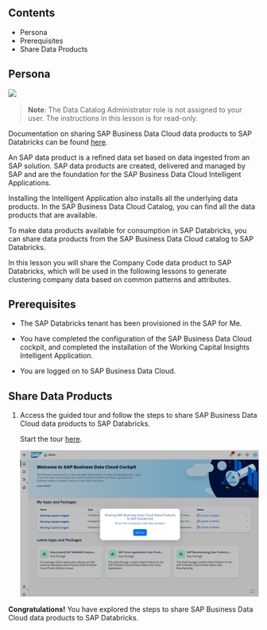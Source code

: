
## Contents

  - Persona
  - Prerequisites
  - Share Data Products
 

## Persona 

![](../500_BDC_Personas/Images/IT_Analyst_Arch_Allen_Scott.png)

>**Note**: The Data Catalog Administrator role is not assigned to your user. The instructions in this lesson is for read-only.

Documentation on sharing SAP Business Data Cloud data products to SAP Databricks can be found [here](https://help.sap.com/docs/business-data-cloud/sap-databricks/creating-delta-sharing-catalog-from-data-product-in-sap-databricks).

An SAP data product is a refined data set based on data ingested from an SAP solution. SAP data products are created, delivered and managed by SAP and are the foundation for the SAP Business Data Cloud Intelligent Applications.

Installing the Intelligent Application also installs all the underlying data products. In the SAP Business Data Cloud Catalog, you can find all the data products that are available.

To make data products available for consumption in SAP Databricks, you can share data products from the SAP Business Data Cloud catalog to SAP Databricks.

In this lesson you will share the Company Code data product to SAP Databricks, which will be used in the following lessons to generate clustering company data based on common patterns and attributes.

## Prerequisites
- The SAP Databricks tenant has been provisioned in the SAP for Me.
  
- You have completed the configuration of the SAP Business Data Cloud cockpit, and completed the installation of the Working Capital Insights Intelligent Application.

- You are logged on to SAP Business Data Cloud.

<!-- ["","",""] -->

## Share Data Products
   
1. Access the guided tour and follow the steps to share SAP Business Data Cloud data products to SAP Databricks.
   
   Start the tour [here](https://tour-viewer.platform.saleo.io/d12091f4-9842-4db1-8203-91ae4f657e38).
   
    ![](./Images/525_1a_image03.png)

<!-- ["","",""] -->

**Congratulations!** You have explored the steps to share SAP Business Data Cloud data products to SAP Databricks.
